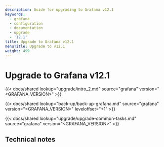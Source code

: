 ```yaml
---
description: Guide for upgrading to Grafana v12.1
keywords:
  - grafana
  - configuration
  - documentation
  - upgrade
  - '12.1'
title: Upgrade to Grafana v12.1
menuTitle: Upgrade to v12.1
weight: 499
---
```


# Upgrade to Grafana v12.1

{{< docs/shared lookup="upgrade/intro_2.md" source="grafana" version="<GRAFANA_VERSION>" >}}

{{< docs/shared lookup="back-up/back-up-grafana.md" source="grafana" version="<GRAFANA_VERSION>" leveloffset="+1" >}}

{{< docs/shared lookup="upgrade/upgrade-common-tasks.md" source="grafana" version="<GRAFANA_VERSION>" >}}

## Technical notes
